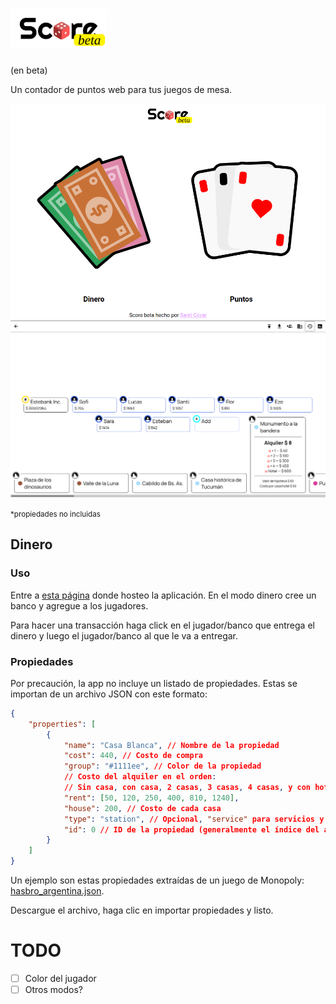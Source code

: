 # <img src="res/score.svg" height="64" />

(en beta)

Un contador de puntos web para tus juegos de mesa.

![screenshot](res/screenshot.png)
![screenshot](res/moneyscreenshot.png)

<small>\*propiedades no incluidas</small>

## Dinero

### Uso

Entre a [esta página](https://score.scez.ar) donde hosteo la aplicación. En el modo dinero cree un banco y agregue a los jugadores.

Para hacer una transacción haga click en el jugador/banco que entrega el dinero y luego el jugador/banco al que le va a entregar.

### Propiedades

Por precaución, la app no incluye un listado de propiedades. Estas se importan de un archivo JSON con este formato:

```json
{
    "properties": [
        {
            "name": "Casa Blanca", // Nombre de la propiedad
            "cost": 440, // Costo de compra
            "group": "#1111ee", // Color de la propiedad
            // Costo del alquiler en el orden:
            // Sin casa, con casa, 2 casas, 3 casas, 4 casas, y con hotel
            "rent": [50, 120, 250, 400, 810, 1240],
            "house": 200, // Costo de cada casa
            "type": "station", // Opcional, "service" para servicios y "station" para ferrocarriles
            "id": 0 // ID de la propiedad (generalmente el índice del array)
        }
    ]
}
```

Un ejemplo son estas propiedades extraídas de un juego de Monopoly: [hasbro_argentina.json](https://gist.github.com/santiagocezar/0efd9990b17e2db9720c0364dea43f06).

Descargue el archivo, haga clic en importar propiedades y listo.

# TODO

-   [ ] Color del jugador
-   [ ] Otros modos?
